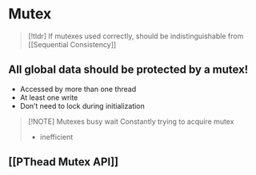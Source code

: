 # Mutex
> [!tldr] If mutexes used correctly, should be indistinguishable from [[Sequential Consistency]]

## All global data should be protected by a mutex!
* Accessed by more than one thread
* At least one write
* Don’t need to lock during initialization

> [!NOTE] Mutexes busy wait
> Constantly trying to acquire mutex
> * inefficient

## [[PThead Mutex API]]
